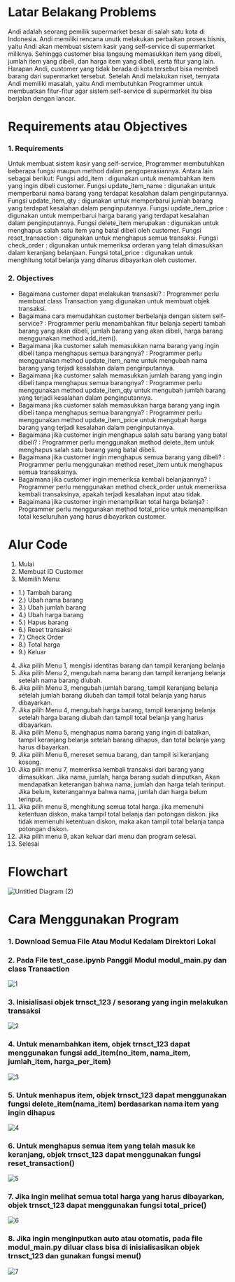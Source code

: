 
# Latar Belakang Problems
Andi adalah seorang pemilik supermarket besar di salah satu kota di Indonesia. Andi memiliki rencana unutk melakukan perbaikan proses bisnis, yaitu Andi akan membuat sistem kasir yang self-service di supermarket miliknya. Sehingga customer bisa langsung memasukkan item yang dibeli, jumlah item yang dibeli, dan harga item yang dibeli, serta fitur yang lain.
Harapan Andi, customer yang tidak berada di kota tersebut bisa membeli barang dari supermarket tersebut. Setelah Andi melakukan riset, ternyata Andi memiliki masalah, yaitu Andi membutuhkan Programmer untuk membuatkan fitur-fitur agar sistem self-service di supermarket itu bisa berjalan dengan lancar.


# Requirements atau Objectives
### 1. Requirements
Untuk membuat sistem kasir yang self-service, Programmer membutuhkan beberapa fungsi maupun method dalam pengoperasiannya. Antara lain sebagai berikut:
Fungsi add_item : digunakan untuk menambahkan item yang ingin dibeli customer.
Fungsi update_item_name : digunakan untuk memperbarui nama barang yang terdapat kesalahan dalam penginputannya.
Fungsi update_item_qty : digunakan untuk memperbarui jumlah barang yang terdapat kesalahan dalam penginputannya.
Fungsi update_item_price : digunakan untuk memperbarui harga barang yang terdapat kesalahan dalam penginputannya.
Fungsi delete_item merupakan : digunakan untuk menghapus salah satu item yang batal dibeli oleh customer.
Fungsi reset_transaction : digunakan untuk menghapus semua transaksi.
Fungsi check_order : digunakan untuk memeriksa orderan yang telah dimasukkan dalam keranjang belanjaan.
Fungsi total_price : digunakan untuk menghitung total belanja yang diharus dibayarkan oleh customer.


### 2. Objectives
* Bagaimana customer dapat melakukan transaski? : Programmer perlu membuat class Transaction yang digunakan untuk membuat objek transaksi.
* Bagaimana cara memudahkan customer berbelanja dengan sistem self-service? : Programmer perlu menambahkan fitur belanja seperti tambah barang yang akan dibeli, jumlah barang yang akan dibeli, harga barang menggunakan method add_item().
* Bagaimana jika customer salah memasukkan nama barang yang ingin dibeli tanpa menghapus semua barangnya? : Programmer perlu menggunakan method update_item_name untuk mengubah nama barang yang terjadi kesalahan dalam penginputannya.
* Bagaimana jika customer salah memasukkan jumlah barang yang ingin dibeli tanpa menghapus semua barangnya? : Programmer perlu menggunakan method update_item_qty untuk mengubah jumlah barang yang terjadi kesalahan dalam penginputannya.
* Bagaimana jika customer salah memasukkan harga barang yang ingin dibeli tanpa menghapus semua barangnya? : Programmer perlu menggunakan method update_item_price untuk mengubah harga barang yang terjadi kesalahan dalam penginputannya.
* Bagaimana jika customer ingin menghapus salah satu barang yang batal dibeli? : Programmer perlu menggunakan method delete_item untuk menghapus salah satu barang yang batal dibeli.
* Bagaimana jika customer ingin menghapus semua barang yang dibeli? : Programmer perlu menggunakan method reset_item untuk menghapus semua transaksinya.
* Bagaimana jika customer ingin memeriksa kembali belanjaannya? : Programmer perlu menggunakan method check_order untuk memeriksa kembali transaksinya, apakah terjadi kesalahan input atau tidak.
* Bagaimana jika customer ingin menampilkan total harga belanja? : Programmer perlu menggunakan method total_price untuk menampilkan total keseluruhan yang harus dibayarkan customer.

# Alur Code 
1. Mulai
2. Membuat ID Customer
3. Memilih Menu:
* 1.) Tambah barang
* 2.) Ubah nama barang
* 3.) Ubah jumlah barang
* 4.) Ubah harga barang
* 5.) Hapus barang
* 6.) Reset transaksi
* 7.) Check Order
* 8.) Total harga
* 9.) Keluar
4. Jika pilih Menu 1, mengisi identitas barang dan tampil keranjang belanja
5. Jika pilih Menu 2, mengubah nama barang dan tampil keranjang belanja setelah nama barang diubah.
6. Jika pilih Menu 3, mengubah jumlah barang, tampil keranjang belanja setelah jumlah barang diubah dan tampil total belanja yang harus dibayarkan.
7. Jika pilih Menu 4, mengubah harga barang, tampil keranjang belanja setelah harga barang diubah dan tampil total belanja yang harus dibayarkan.
8. Jika pilih Menu 5, menghapus nama barang yang ingin di batalkan, tampil keranjang belanja setelah barang dihapus, dan total belanja yang harus dibayarkan.
9. Jika pilih Menu 6, mereset semua barang, dan tampil isi keranjang kosong.
10. Jika pilih menu 7, memeriksa kembali transaksi dari barang yang dimasukkan. Jika nama, jumlah, harga barang sudah diinputkan, Akan mendapatkan keterangan bahwa nama, jumlah dan harga telah terinput. Jika belum, keterangannya bahwa nama, jumlah dan harga belum terinput.
11. Jika pilih menu 8, menghitung semua total harga. jika memenuhi ketentuan diskon, maka tampil total belanja dari potongan diskon. jika tidak memenuhi ketentuan diskon, maka akan tampil total belanja tanpa potongan diskon.
12. Jika pilih menu 9, akan keluar dari menu dan program selesai.
13. Selesai

# Flowchart
![Untitled Diagram (2)](https://github.com/zach782/Pacmann-Self-Service-Cashier/assets/85173256/efb68b1f-1225-4fe3-81dc-89f5e3ef94ae)

# Cara Menggunakan Program
### 1. Download Semua File Atau Modul Kedalam Direktori Lokal
### 2. Pada File test_case.ipynb Panggil Modul modul_main.py dan class Transaction
![1](https://github.com/zach782/Pacmann-Self-Service-Cashier/assets/85173256/533e0986-c624-425e-8a3b-7dc7ebf515e8)
### 3. Inisialisasi objek trnsct_123 / sesorang yang ingin melakukan transaksi
![2](https://github.com/zach782/Pacmann-Self-Service-Cashier/assets/85173256/8c1cf815-e977-4739-ba3a-1e076179c17f)
### 4. Untuk menambahkan item, objek trnsct_123 dapat menggunakan fungsi add_item(no_item, nama_item, jumlah_item, harga_per_item)
![3](https://github.com/zach782/Pacmann-Self-Service-Cashier/assets/85173256/aaacafd1-93b1-415c-842a-f6d6bfb4ae36)
### 5. Untuk menhapus item, objek trnsct_123 dapat menggunakan fungsi delete_item(nama_item) berdasarkan nama item yang ingin dihapus
![4](https://github.com/zach782/Pacmann-Self-Service-Cashier/assets/85173256/b62e7027-06a1-4a94-baad-6efa3c8f4dfe)
### 6. Untuk menghapus semua item yang telah masuk ke keranjang, objek trnsct_123 dapat menggunakan fungsi reset_transaction()
![5](https://github.com/zach782/Pacmann-Self-Service-Cashier/assets/85173256/b25be28e-9a4c-4c41-81cf-7e8c18a9a37e)
### 7. Jika ingin melihat semua total harga yang harus dibayarkan, objek trnsct_123 dapat menggunakan fungsi total_price()
![6](https://github.com/zach782/Pacmann-Self-Service-Cashier/assets/85173256/a5c43023-9ef1-476e-83ff-7c42e940f441)
### 8. Jika ingin menginputkan auto atau otomatis, pada file modul_main.py diluar class bisa di inisialisasikan objek trnsct_123 dan gunakan fungsi menu()
![7](https://github.com/zach782/Pacmann-Self-Service-Cashier/assets/85173256/7dc7bd50-4614-4e12-a862-a2d3de550b4d)